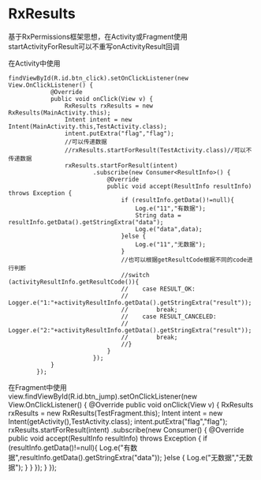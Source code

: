 # RxResults
基于RxPermissions框架思想，在Activity或Fragment使用startActivityForResult可以不重写onActivityResult回调


在Activity中使用
```
findViewById(R.id.btn_click).setOnClickListener(new View.OnClickListener() {
            @Override
            public void onClick(View v) {
                RxResults rxResults = new RxResults(MainActivity.this);
                Intent intent = new Intent(MainActivity.this,TestActivity.class);
                intent.putExtra("flag","flag");
                //可以传递数据
                //rxResults.startForResult(TestActivity.class)//可以不传递数据
                rxResults.startForResult(intent)
                        .subscribe(new Consumer<ResultInfo>() {
                            @Override
                            public void accept(ResultInfo resultInfo) throws Exception {
                                if (resultInfo.getData()!=null){
                                    Log.e("11","有数据");
                                    String data = resultInfo.getData().getStringExtra("data");
                                    Log.e("data",data);
                                }else {
                                    Log.e("11","无数据");
                                }
                                //也可以根据getResultCode根据不同的code进行判断
                                //switch (activityResultInfo.getResultCode()){
                                //    case RESULT_OK:
                                //        Logger.e("1:"+activityResultInfo.getData().getStringExtra("result"));
                                //        break;
                                //    case RESULT_CANCELED:
                                //        Logger.e("2:"+activityResultInfo.getData().getStringExtra("result"));
                                //        break;
                                //}
                            }
                        });
            }
        });
```     
   
   
在Fragment中使用
view.findViewById(R.id.btn_jump).setOnClickListener(new View.OnClickListener() {
            @Override
            public void onClick(View v) {
                RxResults rxResults = new RxResults(TestFragment.this);
                Intent intent = new Intent(getActivity(),TestActivity.class);
                intent.putExtra("flag","flag");
                rxResults.startForResult(intent)
                        .subscribe(new Consumer<ResultInfo>() {
                            @Override
                            public void accept(ResultInfo resultInfo) throws Exception {
                                if (resultInfo.getData()!=null){
                                    Log.e("有数据",resultInfo.getData().getStringExtra("data"));
                                }else {
                                    Log.e("无数据","无数据");
                                }
                            }
                        });
            }
        });
